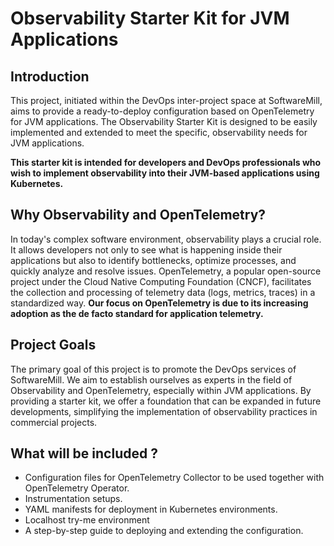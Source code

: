 # Observability Starter Kit for JVM Applications

## Introduction
This project, initiated within the DevOps inter-project space at SoftwareMill, aims to provide a ready-to-deploy configuration based on OpenTelemetry for JVM applications. 
The Observability Starter Kit is designed to be easily implemented and extended to meet the specific, observability needs for JVM applications. 

**This starter kit is intended for developers and DevOps professionals who wish to implement observability into their JVM-based applications using Kubernetes.**

## Why Observability and OpenTelemetry?

In today's complex software environment, observability plays a crucial role. 
It allows developers not only to see what is happening inside their applications but also to identify bottlenecks, optimize processes, and quickly analyze and resolve issues. 
OpenTelemetry, a popular open-source project under the Cloud Native Computing Foundation (CNCF), 
facilitates the collection and processing of telemetry data (logs, metrics, traces) in a standardized way. 
**Our focus on OpenTelemetry is due to its increasing adoption as the de facto standard for application telemetry.**

## Project Goals

The primary goal of this project is to promote the DevOps services of SoftwareMill.
We aim to establish ourselves as experts in the field of Observability and OpenTelemetry, especially within JVM applications. 
By providing a starter kit, we offer a foundation that can be expanded in future developments, simplifying the implementation of observability practices in commercial projects.

## What will be included ?

- Configuration files for OpenTelemetry Collector to be used together with OpenTelemetry Operator.
- Instrumentation setups.
- YAML manifests for deployment in Kubernetes environments.
- Localhost try-me environment 
- A step-by-step guide to deploying and extending the configuration.
